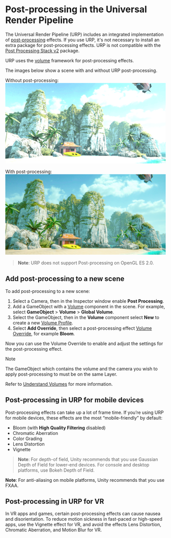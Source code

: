 # Post-processing in the Universal Render Pipeline

The Universal Render Pipeline (URP) includes an integrated implementation of [post-processing](https://docs.unity3d.com/Manual/PostProcessingOverview.html) effects. If you use URP, it's not necessary to install an extra package for post-processing effects. URP is not compatible with the [Post&nbsp;Processing&nbsp;Stack&nbsp;v2](https://docs.unity3d.com/Packages/com.unity.postprocessing@latest/index.html) package.

URP uses the [volume](Volumes.md) framework for post-processing effects.

The images below show a scene with and without URP post-processing.

Without post-processing:<br/>
![](Images/AssetShots/Beauty/SceneWithoutPost.png)

With post-processing:<br/>
![](Images/AssetShots/Beauty/SceneWithPost.png)

> **Note**: URP does not support Post-processing on OpenGL&nbsp;ES&nbsp;2.0.

## <a name="post-proc-how-to"></a>Add post-processing to a new scene

To add post-processing to a new scene:

1. Select a Camera, then in the Inspector window enable **Post Processing**.
2. Add a GameObject with a [Volume](Volumes.md) component in the scene. For example, select **GameObject** > **Volume** > **Global Volume**.
3. Select the GameObject, then in the **Volume** component select **New** to create a new [Volume Profile](Volume-Profile.md).
4. Select **Add Override**, then select a post-processing effect [Volume Override](VolumeOverrides.md), for example **Bloom**.

Now you can use the Volume Override to enable and adjust the settings for the post-processing effect.

> [!NOTE]
> The GameObject which contains the volume and the camera you wish to apply post-processing to must be on the same Layer.

Refer to [Understand Volumes](Volumes.md) for more information.

## Post-processing in URP for mobile devices

Post-processing effects can take up a lot of frame time. If you’re using URP for mobile devices, these effects are the most “mobile-friendly” by default:

* Bloom (with **High Quality Filtering** disabled)
* Chromatic Aberration
* Color Grading
* Lens Distortion
* Vignette

> **Note**: For depth-of field, Unity recommends that you use Gaussian Depth of Field for lower-end devices. For console and desktop platforms, use Bokeh Depth of Field.

**Note**: For anti-aliasing on mobile platforms, Unity recommends that you use FXAA.

## Post-processing in URP for VR

In VR apps and games, certain post-processing effects can cause nausea and disorientation. To reduce motion sickness in fast-paced or high-speed apps, use the Vignette effect for VR, and avoid the effects Lens Distortion, Chromatic Aberration, and Motion Blur for VR.
